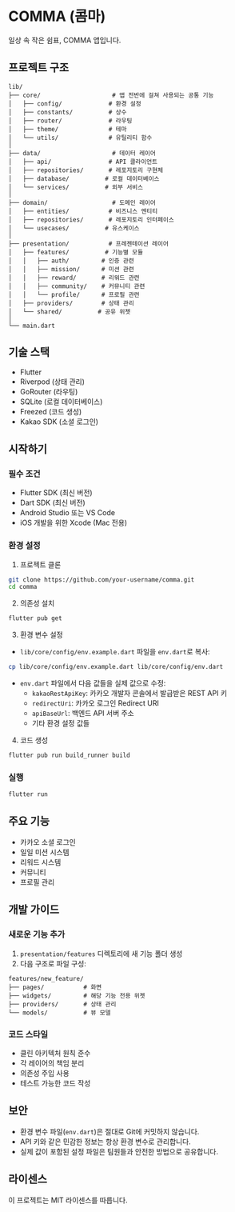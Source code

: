 # COMMA (콤마)

일상 속 작은 쉼표, COMMA 앱입니다.

## 프로젝트 구조

```
lib/
├── core/                    # 앱 전반에 걸쳐 사용되는 공통 기능
│   ├── config/             # 환경 설정
│   ├── constants/          # 상수
│   ├── router/             # 라우팅
│   ├── theme/              # 테마
│   └── utils/              # 유틸리티 함수
│
├── data/                    # 데이터 레이어
│   ├── api/                # API 클라이언트
│   ├── repositories/       # 레포지토리 구현체
│   ├── database/          # 로컬 데이터베이스
│   └── services/          # 외부 서비스
│
├── domain/                  # 도메인 레이어
│   ├── entities/           # 비즈니스 엔티티
│   ├── repositories/       # 레포지토리 인터페이스
│   └── usecases/          # 유스케이스
│
├── presentation/           # 프레젠테이션 레이어
│   ├── features/          # 기능별 모듈
│   │   ├── auth/         # 인증 관련
│   │   ├── mission/      # 미션 관련
│   │   ├── reward/       # 리워드 관련
│   │   ├── community/    # 커뮤니티 관련
│   │   └── profile/      # 프로필 관련
│   ├── providers/        # 상태 관리
│   └── shared/          # 공유 위젯
│
└── main.dart
```

## 기술 스택

- Flutter
- Riverpod (상태 관리)
- GoRouter (라우팅)
- SQLite (로컬 데이터베이스)
- Freezed (코드 생성)
- Kakao SDK (소셜 로그인)

## 시작하기

### 필수 조건

- Flutter SDK (최신 버전)
- Dart SDK (최신 버전)
- Android Studio 또는 VS Code
- iOS 개발을 위한 Xcode (Mac 전용)

### 환경 설정

1. 프로젝트 클론
```bash
git clone https://github.com/your-username/comma.git
cd comma
```

2. 의존성 설치
```bash
flutter pub get
```

3. 환경 변수 설정
- `lib/core/config/env.example.dart` 파일을 `env.dart`로 복사:
```bash
cp lib/core/config/env.example.dart lib/core/config/env.dart
```
- `env.dart` 파일에서 다음 값들을 실제 값으로 수정:
  * `kakaoRestApiKey`: 카카오 개발자 콘솔에서 발급받은 REST API 키
  * `redirectUri`: 카카오 로그인 Redirect URI
  * `apiBaseUrl`: 백엔드 API 서버 주소
  * 기타 환경 설정 값들

4. 코드 생성
```bash
flutter pub run build_runner build
```

### 실행

```bash
flutter run
```

## 주요 기능

- 카카오 소셜 로그인
- 일일 미션 시스템
- 리워드 시스템
- 커뮤니티
- 프로필 관리

## 개발 가이드

### 새로운 기능 추가

1. `presentation/features` 디렉토리에 새 기능 폴더 생성
2. 다음 구조로 파일 구성:
```
features/new_feature/
├── pages/           # 화면
├── widgets/         # 해당 기능 전용 위젯
├── providers/       # 상태 관리
└── models/          # 뷰 모델
```

### 코드 스타일

- 클린 아키텍처 원칙 준수
- 각 레이어의 책임 분리
- 의존성 주입 사용
- 테스트 가능한 코드 작성

## 보안

- 환경 변수 파일(`env.dart`)은 절대로 Git에 커밋하지 않습니다.
- API 키와 같은 민감한 정보는 항상 환경 변수로 관리합니다.
- 실제 값이 포함된 설정 파일은 팀원들과 안전한 방법으로 공유합니다.

## 라이센스

이 프로젝트는 MIT 라이센스를 따릅니다.
